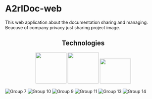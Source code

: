 # A2rlDoc-web
This web application about the documentation sharing and managing. Beacuse of company privacy just sharing project image.


<h2 align="center">Technologies</h2>
<p align="center">
  <img src="https://logos-world.net/wp-content/uploads/2023/08/React-Symbol.png" width="100" height="auto">
  <img src="https://static.djangoproject.com/img/logos/django-logo-positive.png" width="100" height="auto">
  <img src="https://cdn.freebiesupply.com/logos/thumbs/2x/postgresql-logo.png" width="100" height="80">
</p>


![Group 7](https://github.com/user-attachments/assets/70bb1a45-bd2f-4c91-9521-df2b5f15e9fa)
![Group 10](https://github.com/user-attachments/assets/f75c32f3-f5ec-497e-bc2a-d6d218612ee7)
![Group 9](https://github.com/user-attachments/assets/a1190d9b-a8c8-4645-9d8c-d7f4aba665c6)
![Group 11](https://github.com/user-attachments/assets/e2ac9dfe-7cae-415a-b2f8-e499ce859f9e)
![Group 13](https://github.com/user-attachments/assets/70de9bff-c3d6-465a-85d1-b131f27bc7c4)
![Group 14](https://github.com/user-attachments/assets/d1ac788c-03e2-4eba-9b0a-92c6394395ec)
